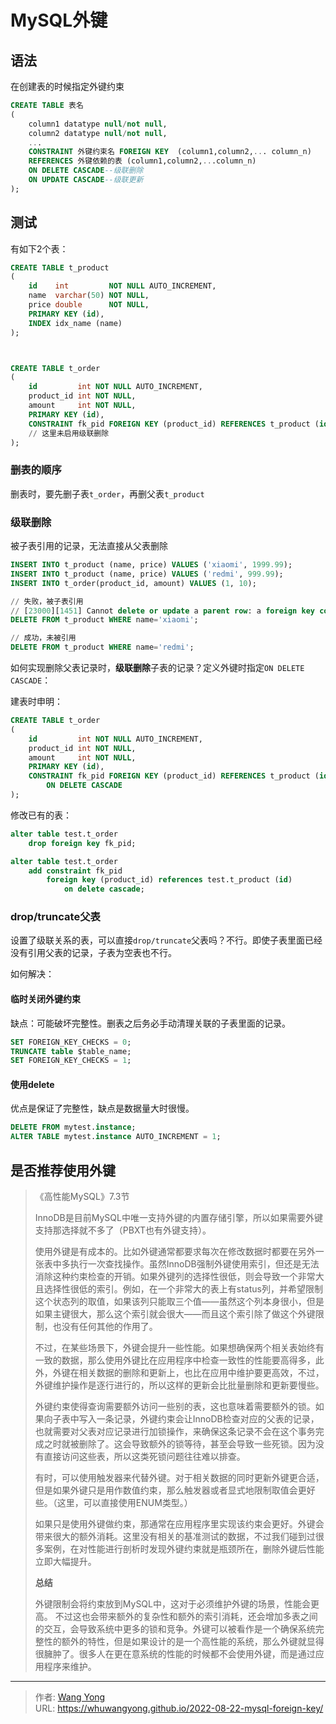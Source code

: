 # MySQL外键


## 语法

在创建表的时候指定外键约束

```sql
CREATE TABLE 表名
(
    column1 datatype null/not null,
    column2 datatype null/not null,
    ...
    CONSTRAINT 外键约束名 FOREIGN KEY  (column1,column2,... column_n) 
    REFERENCES 外键依赖的表 (column1,column2,...column_n)
    ON DELETE CASCADE--级联删除
    ON UPDATE CASCADE--级联更新
);
```

## 测试

有如下2个表：

```sql
CREATE TABLE t_product
(
    id    int         NOT NULL AUTO_INCREMENT,
    name  varchar(50) NOT NULL,
    price double      NOT NULL,
    PRIMARY KEY (id),
    INDEX idx_name (name)
);



CREATE TABLE t_order
(
    id         int NOT NULL AUTO_INCREMENT,
    product_id int NOT NULL,
    amount     int NOT NULL,
    PRIMARY KEY (id),
    CONSTRAINT fk_pid FOREIGN KEY (product_id) REFERENCES t_product (id)
    // 这里未启用级联删除
);
```

### 删表的顺序

删表时，要先删子表`t_order`，再删父表`t_product`

### 级联删除

被子表引用的记录，无法直接从父表删除

```sql
INSERT INTO t_product (name, price) VALUES ('xiaomi', 1999.99);
INSERT INTO t_product (name, price) VALUES ('redmi', 999.99);
INSERT INTO t_order(product_id, amount) VALUES (1, 10);

// 失败，被子表引用
// [23000][1451] Cannot delete or update a parent row: a foreign key constraint fails
DELETE FROM t_product WHERE name='xiaomi';

// 成功，未被引用
DELETE FROM t_product WHERE name='redmi';
```

如何实现删除父表记录时，**级联删除**子表的记录？定义外键时指定`ON DELETE CASCADE`：

建表时申明：

```sql
CREATE TABLE t_order
(
    id         int NOT NULL AUTO_INCREMENT,
    product_id int NOT NULL,
    amount     int NOT NULL,
    PRIMARY KEY (id),
    CONSTRAINT fk_pid FOREIGN KEY (product_id) REFERENCES t_product (id) 
        ON DELETE CASCADE
);
```

修改已有的表：

```sql
alter table test.t_order
    drop foreign key fk_pid;

alter table test.t_order
    add constraint fk_pid
        foreign key (product_id) references test.t_product (id)
            on delete cascade;

```

### drop/truncate父表

设置了级联关系的表，可以直接`drop/truncate`父表吗？不行。即使子表里面已经没有引用父表的记录，子表为空表也不行。

如何解决：

#### 临时关闭外键约束

缺点：可能破坏完整性。删表之后务必手动清理关联的子表里面的记录。

```sql
SET FOREIGN_KEY_CHECKS = 0; 
TRUNCATE table $table_name; 
SET FOREIGN_KEY_CHECKS = 1;
```

#### 使用delete

优点是保证了完整性，缺点是数据量大时很慢。

```sql
DELETE FROM mytest.instance;
ALTER TABLE mytest.instance AUTO_INCREMENT = 1;
```

## 是否推荐使用外键

> 《高性能MySQL》7.3节
>
> InnoDB是目前MySQL中唯一支持外键的内置存储引擎，所以如果需要外键支持那选择就不多了（PBXT也有外键支持）。
>
> 使用外键是有成本的。比如外键通常都要求每次在修改数据时都要在另外一张表中多执行一次查找操作。虽然InnoDB强制外键使用索引，但还是无法消除这种约束检查的开销。如果外键列的选择性很低，则会导致一个非常大且选择性很低的索引。例如，在一个非常大的表上有status列，并希望限制这个状态列的取值，如果该列只能取三个值——虽然这个列本身很小，但是如果主键很大，那么这个索引就会很大——而且这个索引除了做这个外键限制，也没有任何其他的作用了。
>
> 不过，在某些场景下，外键会提升一些性能。如果想确保两个相关表始终有一致的数据，那么使用外键比在应用程序中检查一致性的性能要高得多，此外，外键在相关数据的删除和更新上，也比在应用中维护要更高效，不过，外键维护操作是逐行进行的，所以这样的更新会比批量删除和更新要慢些。
>
> 外键约束使得查询需要额外访问一些别的表，这也意味着需要额外的锁。如果向子表中写入一条记录，外键约束会让InnoDB检查对应的父表的记录，也就需要对父表对应记录进行加锁操作，来确保这条记录不会在这个事务完成之时就被删除了。这会导致额外的锁等待，甚至会导致一些死锁。因为没有直接访问这些表，所以这类死锁问题往往难以排查。
>
> 有时，可以使用触发器来代替外键。对于相关数据的同时更新外键更合适，但是如果外键只是用作数值约束，那么触发器或者显式地限制取值会更好些。（这里，可以直接使用ENUM类型。）
>
> 如果只是使用外键做约束，那通常在应用程序里实现该约束会更好。外键会带来很大的额外消耗。这里没有相关的基准测试的数据，不过我们碰到过很多案例，在对性能进行剖析时发现外键约束就是瓶颈所在，删除外键后性能立即大幅提升。
>
> **总结**
>
> 外键限制会将约束放到MySQL中，这对于必须维护外键的场景，性能会更高。
> 不过这也会带来额外的复杂性和额外的索引消耗，还会增加多表之间的交互，会导致系统中更多的锁和竞争。外键可以被看作是一个确保系统完整性的额外的特性，但是如果设计的是一个高性能的系统，那么外键就显得很臃肿了。很多人在更在意系统的性能的时候都不会使用外键，而是通过应用程序来维护。

---

> 作者: [Wang Yong](https://github.com/whuwangyong)  
> URL: https://whuwangyong.github.io/2022-08-22-mysql-foreign-key/  

